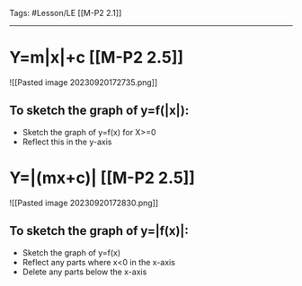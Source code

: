 Tags: #Lesson/LE [[M-P2 2.1]]

---

# Y=m|x|+c [[M-P2 2.5]]
![[Pasted image 20230920172735.png]]

## To sketch the graph of y=f(|x|):
- Sketch the graph of y=f(x) for X>=0
- Reflect this in the y-axis
# Y=|(mx+c)| [[M-P2 2.5]]
![[Pasted image 20230920172830.png]]

## To sketch the graph of y=|f(x)|:
- Sketch the graph of y=f(x)
- Reflect any parts where x<0 in the x-axis
- Delete any parts below the x-axis